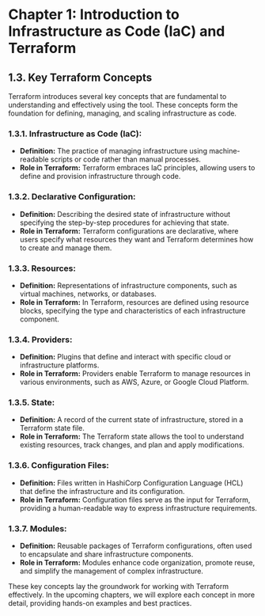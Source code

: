 # Chapter 1: Introduction to Infrastructure as Code (IaC) and Terraform

## 1.3. Key Terraform Concepts

Terraform introduces several key concepts that are fundamental to understanding and effectively using the tool. These concepts form the foundation for defining, managing, and scaling infrastructure as code.

### 1.3.1. **Infrastructure as Code (IaC):**
   - **Definition:** The practice of managing infrastructure using machine-readable scripts or code rather than manual processes.
   - **Role in Terraform:** Terraform embraces IaC principles, allowing users to define and provision infrastructure through code.

### 1.3.2. **Declarative Configuration:**
   - **Definition:** Describing the desired state of infrastructure without specifying the step-by-step procedures for achieving that state.
   - **Role in Terraform:** Terraform configurations are declarative, where users specify what resources they want and Terraform determines how to create and manage them.

### 1.3.3. **Resources:**
   - **Definition:** Representations of infrastructure components, such as virtual machines, networks, or databases.
   - **Role in Terraform:** In Terraform, resources are defined using resource blocks, specifying the type and characteristics of each infrastructure component.

### 1.3.4. **Providers:**
   - **Definition:** Plugins that define and interact with specific cloud or infrastructure platforms.
   - **Role in Terraform:** Providers enable Terraform to manage resources in various environments, such as AWS, Azure, or Google Cloud Platform.

### 1.3.5. **State:**
   - **Definition:** A record of the current state of infrastructure, stored in a Terraform state file.
   - **Role in Terraform:** The Terraform state allows the tool to understand existing resources, track changes, and plan and apply modifications.

### 1.3.6. **Configuration Files:**
   - **Definition:** Files written in HashiCorp Configuration Language (HCL) that define the infrastructure and its configuration.
   - **Role in Terraform:** Configuration files serve as the input for Terraform, providing a human-readable way to express infrastructure requirements.

### 1.3.7. **Modules:**
   - **Definition:** Reusable packages of Terraform configurations, often used to encapsulate and share infrastructure components.
   - **Role in Terraform:** Modules enhance code organization, promote reuse, and simplify the management of complex infrastructure.

These key concepts lay the groundwork for working with Terraform effectively. In the upcoming chapters, we will explore each concept in more detail, providing hands-on examples and best practices.
